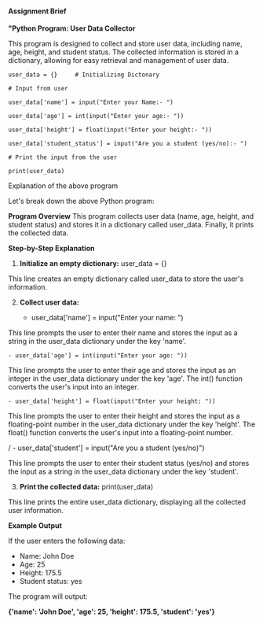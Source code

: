 #### Assignment Brief

**"Python Program: User Data Collector**

This program is designed to collect and store user data, including name, age, height, and student status.
The collected information is stored in a dictionary, allowing for easy retrieval and management of user data.

```
user_data = {}     # Initializing Dictonary

# Input from user

user_data['name'] = input("Enter your Name:- ")

user_data['age'] = int(input("Enter your age:- "))

user_data['height'] = float(input("Enter your height:- "))

user_data['student_status'] = input("Are you a student (yes/no):- ")

# Print the input from the user

print(user_data)
```

Explanation of the above program

Let's break down the above Python program:

**Program Overview**
This program collects user data (name, age, height, and student status) and stores it in a dictionary called user_data. Finally, it prints the collected data.

**Step-by-Step Explanation**

1. **Initialize an empty dictionary:** user_data = {}

This line creates an empty dictionary called user_data to store the user's information.

2. **Collect user data:**

    - user_data['name'] = input("Enter your name: ")

This line prompts the user to enter their name and stores the input as a string in the user_data dictionary under the key 'name'.

    - user_data['age'] = int(input("Enter your age: "))

This line prompts the user to enter their age and stores the input as an integer in the user_data dictionary under the key 'age'. The int() function converts the user's input into an integer.

    - user_data['height'] = float(input("Enter your height: "))

This line prompts the user to enter their height and stores the input as a floating-point number in the user_data dictionary under the key 'height'. The float() function converts the user's input into a floating-point number.

   / - user_data['student'] = input("Are you a student (yes/no)")

This line prompts the user to enter their student status (yes/no) and stores the input as a string in the user_data dictionary under the key 'student'.


3. **Print the collected data:** print(user_data)

This line prints the entire user_data dictionary, displaying all the collected user information.

**Example Output**

If the user enters the following data:

- Name: John Doe
- Age: 25
- Height: 175.5
- Student status: yes

The program will output:

**{'name': 'John Doe', 'age': 25, 'height': 175.5, 'student': 'yes'}**


